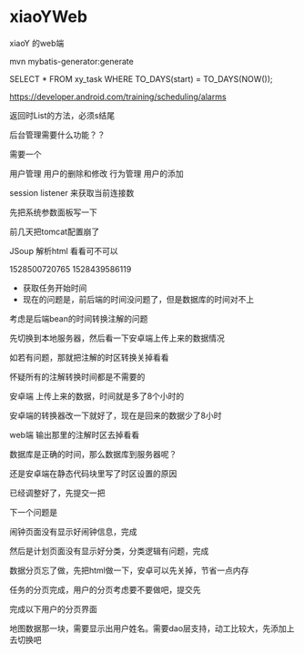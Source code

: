 # xiaoYWeb
xiaoY 的web端


mvn mybatis-generator:generate



SELECT * FROM xy_task WHERE TO_DAYS(start) = TO_DAYS(NOW());  


https://developer.android.com/training/scheduling/alarms


返回时List的方法，必须s结尾

后台管理需要什么功能？？

需要一个


用户管理
	用户的删除和修改
行为管理
	用户的添加












session listener 来获取当前连接数











先把系统参数面板写一下




前几天把tomcat配置崩了





JSoup 解析html 看看可不可以






1528500720765
1528439586119





+ 获取任务开始时间
+ 现在的问题是，前后端的时间没问题了，但是数据库的时间对不上



考虑是后端bean的时间转换注解的问题


先切换到本地服务器，然后看一下安卓端上传上来的数据情况

如若有问题，那就把注解的时区转换关掉看看


怀疑所有的注解转换时间都是不需要的


安卓端 上传上来的数据，时间就是多了8个小时的


安卓端的转换器改一下就好了，现在是回来的数据少了8小时

web端 输出那里的注解时区去掉看看


数据库是正确的时间，那么数据库到服务器呢？




还是安卓端在静态代码块里写了时区设置的原因

已经调整好了，先提交一把


下一个问题是

闹钟页面没有显示好闹钟信息，完成





然后是计划页面没有显示好分类，分类逻辑有问题，完成




数据分页忘了做，先把html做一下，安卓可以先关掉，节省一点内存





任务的分页完成，用户的分页考虑要不要做吧，提交先


完成以下用户的分页界面


地图数据那一块，需要显示出用户姓名。需要dao层支持，动工比较大，先添加上去切换吧






















